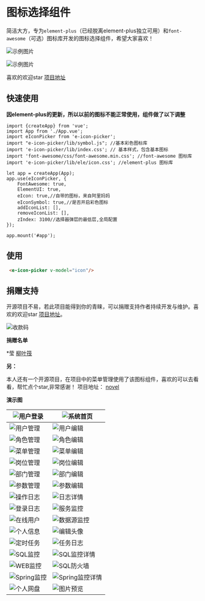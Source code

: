 # 图标选择组件
简洁大方，专为`element-plus`（已经脱离element-plus独立可用）和`font-awesome`（可选）图标库开发的图标选择组件，希望大家喜欢！

![示例图片](https://f.pz.al/pzal/2023/08/25/b08849bad57de.jpeg "示例图片")

![示例图片](https://f.pz.al/pzal/2023/08/25/1eb5b2cfd9882.png "示例图片")

喜欢的欢迎star [项目地址](https://gitee.com/cnovel/e-icon-picker)

## 快速使用

**因element-plus的更新，所以以前的图标不能正常使用，组件做了以下调整**
```
import {createApp} from 'vue';
import App from './App.vue';
import eIconPicker from 'e-icon-picker';
import "e-icon-picker/lib/symbol.js"; //基本彩色图标库
import 'e-icon-picker/lib/index.css'; // 基本样式，包含基本图标
import 'font-awesome/css/font-awesome.min.css'; //font-awesome 图标库
import 'e-icon-picker/lib/ele/icon.css'; //element-plus 图标库

let app = createApp(App);
app.use(eIconPicker, {
    FontAwesome: true,
    ElementUI: true,
    eIcon: true,//自带的图标，来自阿里妈妈
    eIconSymbol: true,//是否开启彩色图标
    addIconList: [],
    removeIconList: [],
    zIndex: 3100//选择器弹层的最低层,全局配置
});

app.mount('#app');
```

## 使用

```html
 <e-icon-picker v-model="icon"/>
```

##  捐赠支持

开源项目不易，若此项目能得到你的青睐，可以捐赠支持作者持续开发与维护。喜欢的欢迎star [项目地址](https://gitee.com/cnovel/e-icon-picker)。

![收款码](https://f.pz.al/pzal/2023/08/25/c258541523819.jpeg)

**捐赠名单**

*莹 [柳叶筏](https://gitee.com/liuyefa)

**另：**

本人还有一个开源项目，在项目中的菜单管理使用了该图标组件，喜欢的可以去看看，帮忙点个star,非常感谢！
项目地址： [novel](https://gitee.com/cnovel/Novel-api)

**演示图**

| ![用户登录](https://raw.gitmirror.com/lizhen789/pic/main/test/202308241055743.png "用户登录") | ![系统首页](https://raw.gitmirror.com/lizhen789/pic/main/test/202308241055484.png "系统首页") |
| ------------------------------------------------------------ | ------------------------------------------------------------ |
| ![用户管理](https://raw.gitmirror.com/lizhen789/pic/main/test/202308241055932.png "用户管理") | ![用户编辑](https://raw.gitmirror.com/lizhen789/pic/main/test/202308241055644.png "用户编辑") |
| ![角色管理](https://raw.gitmirror.com/lizhen789/pic/main/test/202308241055985.png "角色管理") | ![角色编辑](https://raw.gitmirror.com/lizhen789/pic/main/test/202308241056529.png "角色编辑") |
| ![菜单管理](https://raw.gitmirror.com/lizhen789/pic/main/test/202308241116698.png "菜单管理") | ![菜单编辑](https://raw.gitmirror.com/lizhen789/pic/main/test/202308241056802.png "菜单编辑") |
| ![岗位管理](https://raw.gitmirror.com/lizhen789/pic/main/test/202308241056046.png "岗位管理") | ![岗位编辑](https://raw.gitmirror.com/lizhen789/pic/main/test/202308241114800.png "岗位编辑") |
| ![部门管理](https://f.pz.al/pzal/2023/08/25/969ef375110af.png "部门管理")  | ![部门编辑](https://raw.gitmirror.com/lizhen789/pic/main/test/202308241056406.png "部门编辑") |
| ![参数管理](https://raw.gitmirror.com/lizhen789/pic/main/test/202308241056163.png "参数管理") | ![参数编辑](https://raw.gitmirror.com/lizhen789/pic/main/test/202308241056066.png "参数编辑") |
| ![操作日志](https://raw.gitmirror.com/lizhen789/pic/main/test/202308241056139.png "操作日志") | ![日志详情](https://raw.gitmirror.com/lizhen789/pic/main/test/202308241056804.png "日志详情") |
| ![登录日志](https://raw.gitmirror.com/lizhen789/pic/main/test/202308241121203.png "登录日志") | ![服务监控](https://raw.gitmirror.com/lizhen789/pic/main/test/202308241057672.png "服务监控") |
| ![在线用户](https://raw.gitmirror.com/lizhen789/pic/main/test/202308241057712.png "在线用户") | ![数据源监控](https://raw.gitmirror.com/lizhen789/pic/main/test/202308241057120.png "数据源监控") |
| ![个人信息](https://raw.gitmirror.com/lizhen789/pic/main/test/202308241057687.png "个人信息") | ![编辑头像](https://raw.gitmirror.com/lizhen789/pic/main/test/202308241057156.png "编辑头像") |
| ![定时任务](https://raw.gitmirror.com/lizhen789/pic/main/test/202308241059717.png "定时任务") | ![任务日志](https://raw.gitmirror.com/lizhen789/pic/main/test/202308241057034.png "任务日志") |
| ![SQL监控](https://raw.gitmirror.com/lizhen789/pic/main/test/202308241057166.png "SQL监控") | ![SQL监控详情](https://raw.gitmirror.com/lizhen789/pic/main/test/202308241058040.png "SQL监控详情") |
| ![WEB监控](https://raw.gitmirror.com/lizhen789/pic/main/test/202308241058339.png "WEB监控") | ![SQL防火墙](https://raw.gitmirror.com/lizhen789/pic/main/test/202308241101277.png "SQL防火墙") |
| ![Spring监控](https://raw.gitmirror.com/lizhen789/pic/main/test/202308241101320.png "Spring监控") | ![Spring监控详情](https://raw.gitmirror.com/lizhen789/pic/main/test/202308241119563.png "Spring监控详情") |
| ![个人网盘](https://f.pz.al/pzal/2023/08/25/96d4028c4600a.png "个人网盘") | ![图片预览](https://raw.gitmirror.com/lizhen789/pic/main/test/202308241058018.png "图片预览") |
